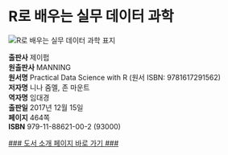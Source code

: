 
# R로 배우는 실무 데이터 과학

![R로 배우는 실무 데이터 과학 표지](http://image.kyobobook.co.kr/images/book/xlarge/002/x9791188621002.jpg)

**출판사** 제이펍  
**원출판사** MANNING   
**원서명** Practical Data Science with R (원서 ISBN: 9781617291562)  
**저자명** 니나 줌멜, 존 마운트  
**역자명** 임대경  
**출판일** 2017년 12월 15일  
**페이지** 464쪽  
**ISBN** 979-11-88621-00-2 (93000)  

[### 도서 소개 페이지 바로 가기 ###](추후링크등록)
